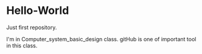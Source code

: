 # Hello-World
Just first repository.

I'm in Computer_system_basic_design class.
gitHub is one of important tool in this class.

